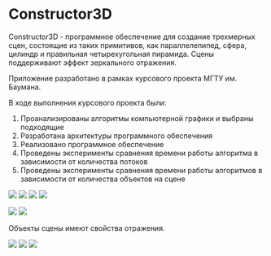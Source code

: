 # Constructor3D
Constructor3D - программное обеспечение для создание трехмерных сцен, состоящие из таких примитивов, как параллелепипед, сфера, цилиндр и правильная четырехугольная пирамида. Сцены поддерживают эффект зеркального отражения.

Приложение разработано в рамках курсового проекта МГТУ им. Баумана.

В ходе выполнения курсового проекта были:
1. Проанализированы алгоритмы компьютерной графики и выбраны подходящие
2. Разработана архитектуры программного обеспечения
3. Реализовано программное обеспечение
4. Проведены эксперименты сравнения времени работы алгоритма в зависимости от количества потоков
5. Проведены эксперименты сравнения времени работы алгоритмов в зависимости от количества объектов на сцене

![](https://cdn.discordapp.com/attachments/694466958082703470/804013533519413278/unknown.png)
![](https://media.discordapp.net/attachments/694466958082703470/804013547201495061/unknown.png)
![](https://media.discordapp.net/attachments/694466958082703470/804013559499456582/unknown.png)
![](https://media.discordapp.net/attachments/694466958082703470/804013574648234034/unknown.png)



![](https://cdn.discordapp.com/attachments/694466958082703470/804014230390833212/unknown.png)
![](https://cdn.discordapp.com/attachments/694466958082703470/804014107786215454/unknown.png)

Объекты сцены имеют свойства отражения.

![](https://cdn.discordapp.com/attachments/694466958082703470/804014152150155304/unknown.png)
![](https://cdn.discordapp.com/attachments/694466958082703470/804014134961242112/unknown.png)
![](https://media.discordapp.net/attachments/694466958082703470/804014486712352768/p7CaWQvX7xU.png?width=553&height=559)
